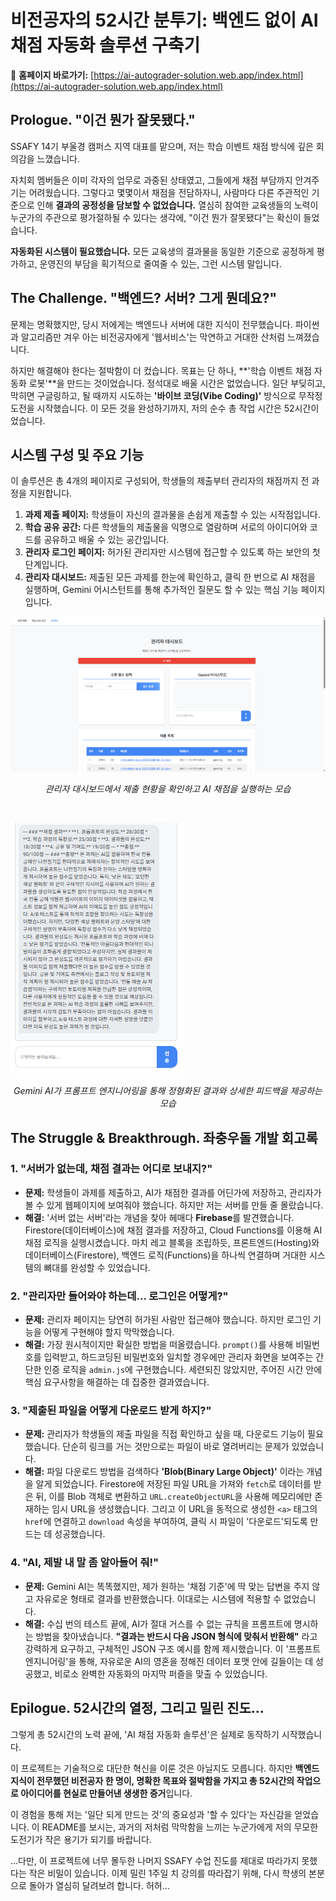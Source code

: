 # 비전공자의 52시간 분투기: 백엔드 없이 AI 채점 자동화 솔루션 구축기

🚀 **홈페이지 바로가기:** [https://ai-autograder-solution.web.app/index.html](https://ai-autograder-solution.web.app/index.html)

## Prologue. "이건 뭔가 잘못됐다."

SSAFY 14기 부울경 캠퍼스 지역 대표를 맡으며, 저는 학습 이벤트 채점 방식에 깊은 회의감을 느꼈습니다.

자치회 멤버들은 이미 각자의 업무로 과중된 상태였고, 그들에게 채점 부담까지 안겨주기는 어려웠습니다. 그렇다고 몇몇이서 채점을 전담하자니, 사람마다 다른 주관적인 기준으로 인해 **결과의 공정성을 담보할 수 없었습니다.** 열심히 참여한 교육생들의 노력이 누군가의 주관으로 평가절하될 수 있다는 생각에, "이건 뭔가 잘못됐다"는 확신이 들었습니다.

**자동화된 시스템이 필요했습니다.** 모든 교육생의 결과물을 동일한 기준으로 공정하게 평가하고, 운영진의 부담을 획기적으로 줄여줄 수 있는, 그런 시스템 말입니다.

## The Challenge. "백엔드? 서버? 그게 뭔데요?"

문제는 명확했지만, 당시 저에게는 백엔드나 서버에 대한 지식이 전무했습니다. 파이썬과 알고리즘만 겨우 아는 비전공자에게 '웹서비스'는 막연하고 거대한 산처럼 느껴졌습니다.

하지만 해결해야 한다는 절박함이 더 컸습니다. 목표는 단 하나, **'학습 이벤트 채점 자동화 로봇'**을 만드는 것이었습니다. 정석대로 배울 시간은 없었습니다. 일단 부딪히고, 막히면 구글링하고, 될 때까지 시도하는 **'바이브 코딩(Vibe Coding)'** 방식으로 무작정 도전을 시작했습니다. 이 모든 것을 완성하기까지, 저의 순수 총 작업 시간은 52시간이었습니다.

## 시스템 구성 및 주요 기능

이 솔루션은 총 4개의 페이지로 구성되어, 학생들의 제출부터 관리자의 채점까지 전 과정을 지원합니다.

1.  **과제 제출 페이지:** 학생들이 자신의 결과물을 손쉽게 제출할 수 있는 시작점입니다.
2.  **학습 공유 공간:** 다른 학생들의 제출물을 익명으로 열람하며 서로의 아이디어와 코드를 공유하고 배울 수 있는 공간입니다.
3.  **관리자 로그인 페이지:** 허가된 관리자만 시스템에 접근할 수 있도록 하는 보안의 첫 단계입니다.
4.  **관리자 대시보드:** 제출된 모든 과제를 한눈에 확인하고, 클릭 한 번으로 AI 채점을 실행하며, Gemini 어시스턴트를 통해 추가적인 질문도 할 수 있는 핵심 기능 페이지입니다.

![관리자 대시보드](assets/admin_dashboard.png)
*<p align="center">관리자 대시보드에서 제출 현황을 확인하고 AI 채점을 실행하는 모습</p>*

<br>

![Gemini 채점 결과](assets/gemini_result.png)
*<p align="center">Gemini AI가 프롬프트 엔지니어링을 통해 정형화된 결과와 상세한 피드백을 제공하는 모습</p>*


## The Struggle & Breakthrough. 좌충우돌 개발 회고록

### 1. "서버가 없는데, 채점 결과는 어디로 보내지?"
- **문제:** 학생들이 과제를 제출하고, AI가 채점한 결과를 어딘가에 저장하고, 관리자가 볼 수 있게 웹페이지에 보여줘야 했습니다. 하지만 저는 서버를 만들 줄 몰랐습니다.
- **해결:** '서버 없는 서버'라는 개념을 찾아 헤매다 **Firebase**를 발견했습니다. Firestore(데이터베이스)에 채점 결과를 저장하고, Cloud Functions를 이용해 AI 채점 로직을 실행시켰습니다. 마치 레고 블록을 조립하듯, 프론트엔드(Hosting)와 데이터베이스(Firestore), 백엔드 로직(Functions)을 하나씩 연결하며 거대한 시스템의 뼈대를 완성할 수 있었습니다.

### 2. "관리자만 들어와야 하는데... 로그인은 어떻게?"
- **문제:** 관리자 페이지는 당연히 허가된 사람만 접근해야 했습니다. 하지만 로그인 기능을 어떻게 구현해야 할지 막막했습니다.
- **해결:** 가장 원시적이지만 확실한 방법을 떠올렸습니다. `prompt()`를 사용해 비밀번호를 입력받고, 하드코딩된 비밀번호와 일치할 경우에만 관리자 화면을 보여주는 간단한 인증 로직을 `admin.js`에 구현했습니다. 세련되진 않았지만, 주어진 시간 안에 핵심 요구사항을 해결하는 데 집중한 결과였습니다.

### 3. "제출된 파일을 어떻게 다운로드 받게 하지?"
- **문제:** 관리자가 학생들의 제출 파일을 직접 확인하고 싶을 때, 다운로드 기능이 필요했습니다. 단순히 링크를 거는 것만으로는 파일이 바로 열려버리는 문제가 있었습니다.
- **해결:** 파일 다운로드 방법을 검색하다 **'Blob(Binary Large Object)'** 이라는 개념을 알게 되었습니다. Firestore에 저장된 파일 URL을 가져와 `fetch`로 데이터를 받은 뒤, 이를 Blob 객체로 변환하고 `URL.createObjectURL`을 사용해 메모리에만 존재하는 임시 URL을 생성했습니다. 그리고 이 URL을 동적으로 생성한 `<a>` 태그의 `href`에 연결하고 `download` 속성을 부여하여, 클릭 시 파일이 '다운로드'되도록 만드는 데 성공했습니다.

### 4. "AI, 제발 내 말 좀 알아들어 줘!"
- **문제:** Gemini AI는 똑똑했지만, 제가 원하는 '채점 기준'에 딱 맞는 답변을 주지 않고 자유로운 형태로 결과를 반환했습니다. 이대로는 시스템에 적용할 수 없었습니다.
- **해결:** 수십 번의 테스트 끝에, AI가 절대 거스를 수 없는 규칙을 프롬프트에 명시하는 방법을 찾아냈습니다. **"결과는 반드시 다음 JSON 형식에 맞춰서 반환해"** 라고 강력하게 요구하고, 구체적인 JSON 구조 예시를 함께 제시했습니다. 이 '프롬프트 엔지니어링'을 통해, 자유로운 AI의 영혼을 정해진 데이터 포맷 안에 길들이는 데 성공했고, 비로소 완벽한 자동화의 마지막 퍼즐을 맞출 수 있었습니다.

## Epilogue. 52시간의 열정, 그리고 밀린 진도...

그렇게 총 52시간의 노력 끝에, 'AI 채점 자동화 솔루션'은 실제로 동작하기 시작했습니다.

이 프로젝트는 기술적으로 대단한 혁신을 이룬 것은 아닐지도 모릅니다. 하지만 **백엔드 지식이 전무했던 비전공자 한 명이, 명확한 목표와 절박함을 가지고 총 52시간의 작업으로 아이디어를 현실로 만들어낸 생생한 증거**입니다.

이 경험을 통해 저는 '일단 되게 만드는 것'의 중요성과 '할 수 있다'는 자신감을 얻었습니다. 이 README를 보시는, 과거의 저처럼 막막함을 느끼는 누군가에게 저의 무모한 도전기가 작은 용기가 되기를 바랍니다.

...다만, 이 프로젝트에 너무 몰두한 나머지 SSAFY 수업 진도를 제대로 따라가지 못했다는 작은 비밀이 있습니다. 이제 밀린 1주일 치 강의를 따라잡기 위해, 다시 학생의 본분으로 돌아가 열심히 달려보려 합니다. 허허...
